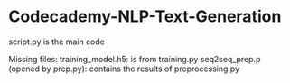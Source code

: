 # Codecademy-NLP-Text-Generation

script.py is the main code


Missing files:
training_model.h5: is from training.py
seq2seq_prep.p (opened by prep.py): contains the results of preprocessing.py

